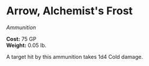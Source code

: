 # Arrow, Alchemist's Frost
*Ammunition*

**Cost:** 75 GP  
**Weight:** 0.05 lb.

A target hit by this ammunition takes 1d4 Cold damage.